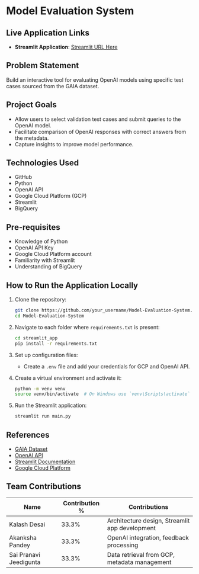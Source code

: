 # Model Evaluation System

## Live Application Links
- **Streamlit Application**: [Streamlit URL Here](http://your-streamlit-url)

## Problem Statement
Build an interactive tool for evaluating OpenAI models using specific test cases sourced from the GAIA dataset.

## Project Goals
- Allow users to select validation test cases and submit queries to the OpenAI model.
- Facilitate comparison of OpenAI responses with correct answers from the metadata.
- Capture insights to improve model performance.

## Technologies Used
- GitHub
- Python
- OpenAI API
- Google Cloud Platform (GCP)
- Streamlit
- BigQuery

## Pre-requisites
- Knowledge of Python
- OpenAI API Key
- Google Cloud Platform account
- Familiarity with Streamlit
- Understanding of BigQuery


## How to Run the Application Locally
1. Clone the repository:
   ```bash
   git clone https://github.com/your_username/Model-Evaluation-System.git
   cd Model-Evaluation-System
   ```
   
2. Navigate to each folder where `requirements.txt` is present:
   ```bash
   cd streamlit_app
   pip install -r requirements.txt
   ```

3. Set up configuration files:
   - Create a `.env` file and add your credentials for GCP and OpenAI API.

4. Create a virtual environment and activate it:
   ```bash
   python -m venv venv
   source venv/bin/activate  # On Windows use `venv\Scripts\activate`
   ```

5. Run the Streamlit application:
   ```bash
   streamlit run main.py
   ```

## References
- [GAIA Dataset](https://huggingface.co/datasets/gaia-benchmark/GAIA)
- [OpenAI API](https://openai.com/api/)
- [Streamlit Documentation](https://docs.streamlit.io/)
- [Google Cloud Platform](https://cloud.google.com/)

## Team Contributions
| Name                        | Contribution % | Contributions                                      |
|---------------------------  |----------------|----------------------------------------------------|
| Kalash Desai                | 33.3%          | Architecture design, Streamlit app development     |
| Akanksha Pandey             | 33.3%          | OpenAI integration, feedback processing            |
| Sai Pranavi Jeedigunta      | 33.3%          | Data retrieval from GCP, metadata management       |
